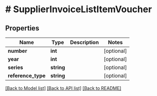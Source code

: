 # # SupplierInvoiceListItemVoucher

## Properties

Name | Type | Description | Notes
------------ | ------------- | ------------- | -------------
**number** | **int** |  | [optional]
**year** | **int** |  | [optional]
**series** | **string** |  | [optional]
**reference_type** | **string** |  | [optional]

[[Back to Model list]](../../README.md#models) [[Back to API list]](../../README.md#endpoints) [[Back to README]](../../README.md)
